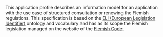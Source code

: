 This application profile describes an information model for an application with the use case of structured consultation or 
renewing the Flemish regulations.
This specification is based on the [ELI \(European Legislation Identifier\)](https://eur-lex.europa.eu/eli-register/about.html) ontology and vocabulary and has as its scope the 
Flemish legislation managed on the website of the [Flemish Code](https://codex.vlaanderen.be/).